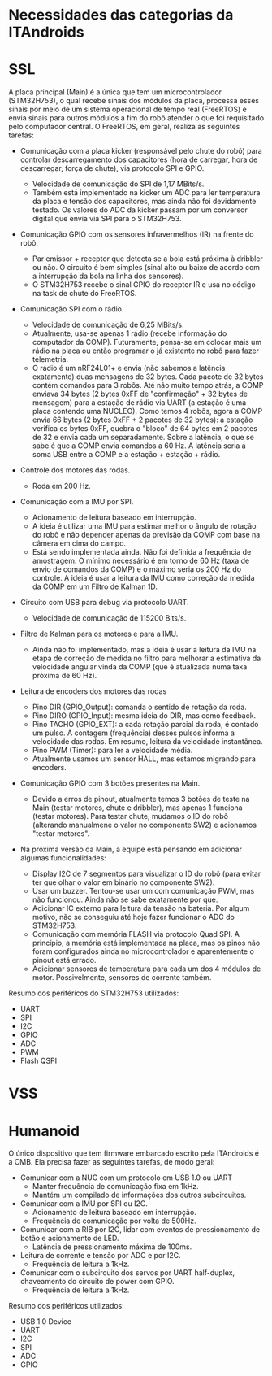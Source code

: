 # Necessidades das categorias da ITAndroids

# SSL
A placa principal (Main) é a única que tem um microcontrolador (STM32H753), o qual recebe sinais dos módulos da placa, processa esses sinais por meio de um sistema operacional de tempo real (FreeRTOS) e envia sinais para outros módulos a fim do robô atender o que foi requisitado pelo computador central. O FreeRTOS, em geral, realiza as seguintes tarefas:

- Comunicação com a placa kicker (responsável pelo chute do robô) para controlar descarregamento dos capacitores (hora de carregar, hora de descarregar, força de chute), via protocolo SPI e GPIO.
  - Velocidade de comunicação do SPI de 1,17 MBits/s.
  - Também está implementado na kicker um ADC para ler temperatura da placa e tensão dos capacitores, mas ainda não foi devidamente testado. Os valores do ADC da kicker passam por um conversor digital que envia via SPI para o STM32H753.

- Comunicação GPIO com os sensores infravermelhos (IR) na frente do robô.
  - Par emissor + receptor que detecta se a bola está próxima à dribbler ou não. O circuito é bem simples (sinal alto ou baixo de acordo com a interrupção da bola na linha dos sensores).
  - O STM32H753 recebe o sinal GPIO do receptor IR e usa no código na task de chute do FreeRTOS.

- Comunicação SPI com o rádio.
  - Velocidade de comunicação de 6,25 MBits/s.
  - Atualmente, usa-se apenas 1 rádio (recebe informação do computador da COMP). Futuramente, pensa-se em colocar mais um rádio na placa ou então programar o já existente no robô para fazer telemetria.
  - O rádio é um nRF24L01+ e envia (não sabemos a latência exatamente) duas mensagens de 32 bytes. Cada pacote de 32 bytes contém comandos para 3 robôs. Até não muito tempo atrás, a COMP enviava 34 bytes (2 bytes 0xFF de "confirmação" + 32 bytes de mensagem) para a estação de rádio via UART (a estação é uma placa contendo uma NUCLEO). Como temos 4 robôs, agora a COMP envia 66 bytes (2 bytes 0xFF + 2 pacotes de 32 bytes): a estação verifica os bytes 0xFF, quebra o "bloco" de 64 bytes em 2 pacotes de 32 e envia cada um separadamente. Sobre a latência, o que se sabe é que a COMP envia comandos a 60 Hz. A latência seria a soma USB entre a COMP e a estação + estação + rádio.

- Controle dos motores das rodas.
  - Roda em 200 Hz.

- Comunicação com a IMU por SPI.
  - Acionamento de leitura baseado em interrupção.
  - A ideia é utilizar uma IMU para estimar melhor o ângulo de rotação do robô e não depender apenas da previsão da COMP com base na câmera em cima do campo.
  - Está sendo implementada ainda. Não foi definida a frequência de amostragem. O mínimo necessário é em torno de 60 Hz (taxa de envio de comandos da COMP) e o máximo seria os 200 Hz do controle. A ideia é usar a leitura da IMU como correção da medida da COMP em um Filtro de Kalman 1D.

- Circuito com USB para debug via protocolo UART.
  - Velocidade de comunicação de 115200 Bits/s.

- Filtro de Kalman para os motores e para a IMU.
  - Ainda não foi implementado, mas a ideia é usar a leitura da IMU na etapa de correção de medida no filtro para melhorar a estimativa da velocidade angular vinda da COMP (que é atualizada numa taxa próxima de 60 Hz).
  
- Leitura de encoders dos motores das rodas
  - Pino DIR (GPIO_Output): comanda o sentido de rotação da roda.
  - Pino DIRO (GPIO_Input): mesma ideia do DIR, mas como feedback.
  - Pino TACHO (GPIO_EXT): a cada rotação parcial da roda, é contado um pulso. A contagem (frequência) desses pulsos informa a velocidade das rodas. Em resumo, leitura da velocidade instantânea.
  - Pino PWM (Timer): para ler a velocidade média.
  - Atualmente usamos um sensor HALL, mas estamos migrando para encoders.

- Comunicação GPIO com 3 botões presentes na Main.
  - Devido a erros de pinout, atualmente temos 3 botões de teste na Main (testar motores, chute e dribbler), mas apenas 1 funciona (testar motores). Para testar chute, mudamos o ID do robô (alterando manualmene o valor no componente SW2) e acionamos "testar motores".

- Na próxima versão da Main, a equipe está pensando em adicionar algumas funcionalidades:
  - Display I2C de 7 segmentos para visualizar o ID do robô (para evitar ter que olhar o valor em binário no componente SW2).
  - Usar um buzzer. Tentou-se usar um com comunicação PWM, mas não funcionou. Ainda não se sabe exatamente por que.
  - Adicionar IC externo para leitura da tensão na bateria. Por algum motivo, não se conseguiu até hoje fazer funcionar o ADC do STM32H753.
  - Comunicação com memória FLASH via protocolo Quad SPI. A princípio, a memória está implementada na placa, mas os pinos não foram configurados ainda no microcontrolador e aparentemente o pinout está errado.
  - Adicionar sensores de temperatura para cada um dos 4 módulos de motor. Possivelmente, sensores de corrente também.

Resumo dos periféricos do STM32H753 utilizados:
- UART
- SPI
- I2C
- GPIO
- ADC
- PWM
- Flash QSPI

# VSS

# Humanoid

O único dispositivo que tem firmware embarcado escrito pela ITAndroids é a CMB. Ela precisa fazer as seguintes tarefas, de modo geral:
- Comunicar com a NUC com um protocolo em USB 1.0 ou UART
  - Manter frequência de comunicação fixa em 1kHz.
  - Mantém um compilado de informações dos outros subcircuitos.
- Comunicar com a IMU por SPI ou I2C.
  - Acionamento de leitura baseado em interrupção.
  - Frequência de comunicação por volta de 500Hz.
- Comunicar com a RIB por I2C, lidar com eventos de pressionamento de botão e acionamento de LED.
  - Latência de pressionamento máxima de 100ms.
- Leitura de corrente e tensão por ADC e por I2C.
  - Frequência de leitura a 1kHz.
- Comunicar com o subcircuito dos servos por UART half-duplex, chaveamento do circuito de power com GPIO.
  - Frequência de leitura a 1kHz.
 
Resumo dos periféricos utilizados:
- USB 1.0 Device
- UART
- I2C
- SPI
- ADC
- GPIO
